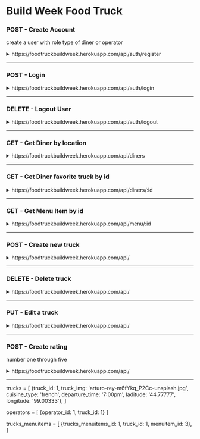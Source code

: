 # Build Week Food Truck

### POST - Create Account
create a user with role type of diner or operator
<details>
<summary>https://foodtruckbuildweek.herokuapp.com/api/auth/register</summary>

```JSON
[
    {username: 'minnie mouse', password: '1234', email: 'm@gmail.com', role: 'diner'}, 
    {username: 'mickey mouse', password: '1234', email: 'mm@gmail.com', role: 'operator'}
]
```
</details>

-----------------------------------------------------------------------------------------

### POST - Login
<details>
<summary>https://foodtruckbuildweek.herokuapp.com/api/auth/login</summary>

```JSON
[
    {username: 'minnie mouse', password: '1234'}, 
    {username: 'mickey mouse', password: '1234'}
]
```
</details>

-----------------------------------------------------------------------------------------

### DELETE - Logout User
<details>
<summary>https://foodtruckbuildweek.herokuapp.com/api/auth/logout</summary>

```JSON
HttpStatus OK
```
</details>

-----------------------------------------------------------------------------------------

### GET - Get Diner by location
<details>
<summary>https://foodtruckbuildweek.herokuapp.com/api/diners</summary>

```JSON

    {longitude: '44.88888', laditude: '22.12121', diner_favetruck_id: 3}
    
```
</details>

-----------------------------------------------------------------------------------------

### GET - Get Diner favorite truck by id
<details>
<summary>https://foodtruckbuildweek.herokuapp.com/api/diners/:id</summary>

```JSON

    {diner_favetruck_id: 1, diner_id: 1, truck_id: 1}
    
```
</details>

-----------------------------------------------------------------------------------------

### GET - Get Menu Item by id 
<details>
<summary>https://foodtruckbuildweek.herokuapp.com/api/menu/:id</summary>

```JSON

    {item_name: 'tacos', item_description: '3 soft shell tacos', item_img: 'krisztian-tabori-ZQf4jzkpz1k-unsplash.jpg', item_price: '8.99'},
    
```
</details>

-----------------------------------------------------------------------------------------

### POST - Create new truck
<details>
<summary>https://foodtruckbuildweek.herokuapp.com/api/</summary>

```JSON

 {truck_img: 'arturo-rey-m6fYkq_P2Cc-unsplash.jpg', cuisine_type: 'french', departure_time: '7:00pm', laditude: '44.77777', longitude: '99.00333'},

```
</details>

-----------------------------------------------------------------------------------------

### DELETE - Delete truck
<details>
<summary>https://foodtruckbuildweek.herokuapp.com/api/</summary>

```JSON
HttpStatus OK
```
</details>


-----------------------------------------------------------------------------------------

### PUT - Edit a truck
<details>
<summary>https://foodtruckbuildweek.herokuapp.com/api/</summary>

```JSON
HttpStatus OK
```
</details>


-----------------------------------------------------------------------------------------

### POST - Create rating

number one through five

<details>
<summary>https://foodtruckbuildweek.herokuapp.com/api/</summary>

```JSON

 {rating: 5, truck_id: 3, menuitem_id: 1}

```
</details>

-----------------------------------------------------------------------------------------


trucks = [
    {truck_id: 1, truck_img: 'arturo-rey-m6fYkq_P2Cc-unsplash.jpg', cuisine_type: 'french', departure_time: '7:00pm', laditude: '44.77777', longitude: '99.00333'},
]

operators = [
    {operator_id: 1, truck_id: 1}
]

trucks_menuitems = [
    {trucks_menuitems_id: 1, truck_id: 1, menuitem_id: 3},
]
